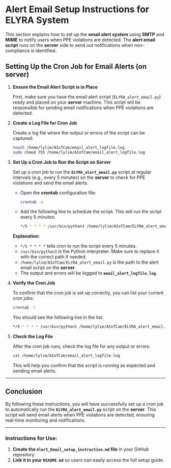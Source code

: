 
# Alert Email Setup Instructions for ELYRA System

This section explains how to set up the **email alert system** using **SMTP** and **MIME** to notify users when PPE violations are detected. The **alert email script** runs on the **server** side to send out notifications when non-compliance is identified.

## Setting Up the Cron Job for Email Alerts (on **server**)

1. **Ensure the Email Alert Script is in Place**

   First, make sure you have the email alert script (`ELYRA_alert_email.py`) ready and placed on your **server** machine. This script will be responsible for sending email notifications when PPE violations are detected.

2. **Create a Log File for Cron Job**

   Create a log file where the output or errors of the script can be captured:
   ```bash
   touch /home/lylim/AIoTCam/email_alert_logfile.log
   sudo chmod 755 /home/lylim/AIoTCam/email_alert_logfile.log
   ```

3. **Set Up a Cron Job to Run the Script on **Server****

   Set up a cron job to run the **`ELYRA_alert_email.py`** script at regular intervals (e.g., every 5 minutes) on the **server** to check for PPE violations and send the email alerts.

   - Open the **crontab** configuration file:
     ```bash
     crontab -e
     ```

   - Add the following line to schedule the script. This will run the script every 5 minutes:
     ```bash
     */5 * * * * /usr/bin/python3 /home/lylim/AIoTCam/ELYRA_alert_email.py >> /home/lylim/AIoTCam/email_alert_logfile.log 2>&1
     ```

   **Explanation**:
   - `*/5 * * * *` tells cron to run the script every 5 minutes.
   - `/usr/bin/python3` is the Python interpreter. Make sure to replace it with the correct path if needed.
   - `/home/lylim/AIoTCam/ELYRA_alert_email.py` is the path to the alert email script on the **server**.
   - The output and errors will be logged to **`email_alert_logfile.log`**.

4. **Verify the Cron Job**

   To confirm that the cron job is set up correctly, you can list your current cron jobs:
   ```bash
   crontab -l
   ```

   You should see the following line in the list:
   ```bash
   */5 * * * * /usr/bin/python3 /home/lylim/AIoTCam/ELYRA_alert_email.py >> /home/lylim/AIoTCam/email_alert_logfile.log 2>&1
   ```

5. **Check the Log File**

   After the cron job runs, check the log file for any output or errors:
   ```bash
   cat /home/lylim/AIoTCam/email_alert_logfile.log
   ```

   This will help you confirm that the script is running as expected and sending email alerts.

---

## **Conclusion**

By following these instructions, you will have successfully set up a cron job to automatically run the **`ELYRA_alert_email.py`** script on the **server**. This script will send email alerts when PPE violations are detected, ensuring real-time monitoring and notifications.

---

### Instructions for Use:

1. **Create the `Alert_Email_setup_instruction.md` file** in your GitHub repository.
2. **Link it in your `README.md`** so users can easily access the full setup guide.
